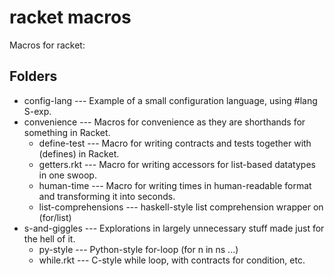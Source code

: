 racket macros
=============

Macros for racket:

Folders
-------
* config-lang --- Example of a small configuration language, using #lang S-exp.
* convenience --- Macros for convenience as they are shorthands for something in Racket.
  * define-test --- Macro for writing contracts and tests together with (defines) in Racket.
  * getters.rkt --- Macro for writing accessors for list-based datatypes in one swoop.
  * human-time --- Macro for writing times in human-readable format and transforming it into seconds.
  * list-comprehensions --- haskell-style list comprehension wrapper on (for/list)
* s-and-giggles --- Explorations in largely unnecessary stuff made just for the hell of it.
  * py-style --- Python-style for-loop (for n in ns ...)
  * while.rkt --- C-style while loop, with contracts for condition, etc.